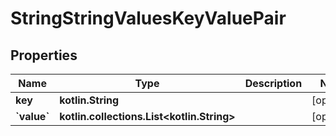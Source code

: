 
# StringStringValuesKeyValuePair

## Properties
Name | Type | Description | Notes
------------ | ------------- | ------------- | -------------
**key** | **kotlin.String** |  |  [optional]
**&#x60;value&#x60;** | **kotlin.collections.List&lt;kotlin.String&gt;** |  |  [optional]



